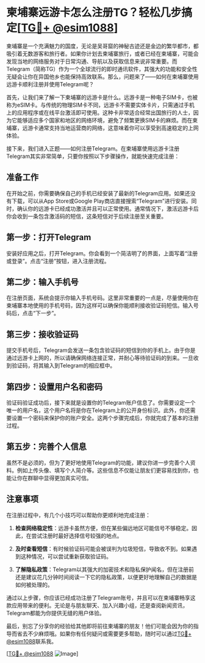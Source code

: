 # 柬埔寨远游卡怎么注册TG？轻松几步搞定[[TG💪+ @esim1088](https://t.me/s/esim1088)]

柬埔寨是一个充满魅力的国度，无论是吴哥窟的神秘古迹还是金边的繁华都市，都吸引着无数游客和旅行者。如果你计划去柬埔寨旅行，或者已经在柬埔寨，可能会发现当地的网络服务对于日常沟通、导航以及获取信息来说非常重要。而Telegram（简称TG）作为一个全球流行的即时通讯软件，其强大的功能和安全性无疑会让你在异国他乡也能保持高效联系。那么，问题来了——如何在柬埔寨使用远游卡顺利注册并使用Telegram呢？

首先，让我们来了解一下柬埔寨的远游卡是什么。远游卡是一种电子SIM卡，也被称为eSIM卡。与传统的物理SIM卡不同，远游卡不需要实体卡片，只需通过手机上的应用程序或在线平台激活即可使用。这种卡非常适合经常出国旅行的人士，因为它能够适应多个国家和地区的网络环境，避免了频繁更换SIM卡的麻烦。而在柬埔寨，远游卡通常支持当地运营商的网络，这意味着你可以享受到高速稳定的上网体验。

接下来，我们进入正题——如何注册Telegram。在柬埔寨使用远游卡注册Telegram其实非常简单，只要你按照以下步骤操作，就能快速完成注册：

## 准备工作

在开始之前，你需要确保自己的手机已经安装了最新的Telegram应用。如果还没有下载，可以从App Store或Google Play商店直接搜索“Telegram”进行安装。同时，确认你的远游卡已经成功激活并且可以正常使用。通常情况下，激活远游卡后你会收到一条包含激活码的短信，这条短信对于后续注册至关重要。

## 第一步：打开Telegram

安装好应用之后，打开Telegram。你会看到一个简洁明了的界面，上面写着“注册或登录”。点击“注册”按钮，进入注册流程。

## 第二步：输入手机号

在注册页面，系统会提示你输入手机号码。这里非常重要的一点是，尽量使用你在柬埔寨本地使用的手机号码，因为这样可以确保你能顺利接收验证码短信。输入号码后，点击“下一步”。

## 第三步：接收验证码

提交手机号后，Telegram会发送一条包含验证码的短信到你的手机上。由于你是通过远游卡上网的，所以请确保网络连接正常，并耐心等待验证码的到来。一旦收到验证码，将其输入到Telegram的相应框中。

## 第四步：设置用户名和密码

验证码验证成功后，接下来就是设置你的Telegram账户信息了。你需要设定一个唯一的用户名，这个用户名将是你在Telegram上的公开身份标识。此外，你还需要设置一个密码来保护你的账户安全。这两个步骤完成后，你就完成了基本的注册过程。

## 第五步：完善个人信息

虽然不是必须的，但为了更好地使用Telegram的功能，建议你进一步完善个人资料。例如上传头像、填写个人简介等。这些信息不仅能让朋友们更容易找到你，也能让你在群聊中显得更加真实可信。

## 注意事项

在注册过程中，有几个小技巧可以帮助你更顺利地完成注册：

1. **检查网络稳定性**：远游卡虽然方便，但在某些偏远地区可能信号不够稳定。因此，在尝试注册时最好选择信号较强的地点。
   
2. **及时查看短信**：有时候验证码可能会被误判为垃圾短信，导致收不到。如果遇到这种情况，可以尝试重新获取验证码。

3. **了解隐私政策**：Telegram以其强大的加密技术和隐私保护闻名，但在注册前还是建议花几分钟时间阅读一下它的隐私政策，以便更好地理解自己的数据是如何被处理的。

通过以上步骤，你应该已经成功注册了Telegram账号，并且可以在柬埔寨畅享这款应用带来的便利。无论是与朋友聊天、加入兴趣小组，还是查阅新闻资讯，Telegram都能为你提供无缝的用户体验。

最后，别忘了分享你的经验给其他即将前往柬埔寨的朋友！他们可能会因为你的指导而省去不少麻烦哦。如果你有任何疑问或需要更多帮助，随时可以通过[TG💪+ @esim1088](https://t.me/s/esim1088)联系我。

[[TG💪+ @esim1088](https://t.me/s/esim1088) ![Image](https://i.postimg.cc/4NQfJmqS/Snipaste-2025-05-13-00-14-12.png)]